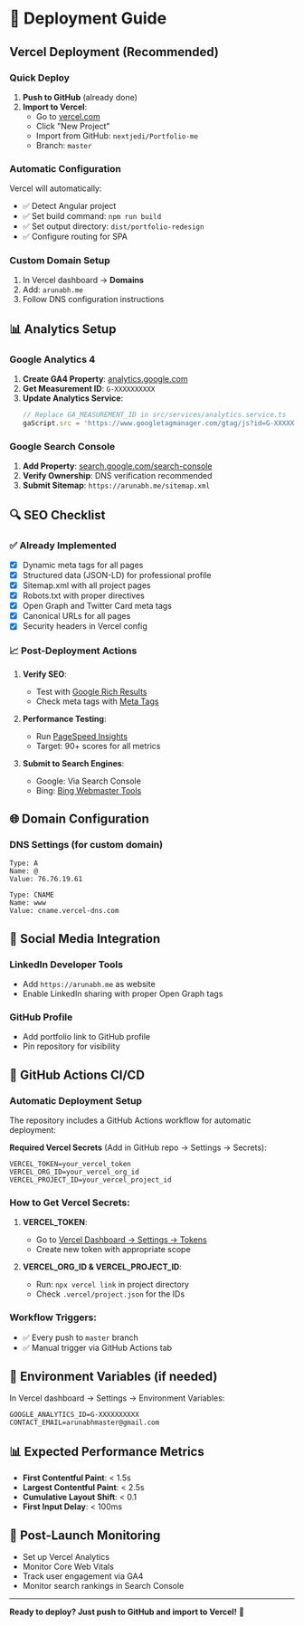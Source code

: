 # 🚀 Deployment Guide

## Vercel Deployment (Recommended)

### Quick Deploy
1. **Push to GitHub** (already done)
2. **Import to Vercel**:
   - Go to [vercel.com](https://vercel.com)
   - Click "New Project"
   - Import from GitHub: `nextjedi/Portfolio-me`
   - Branch: `master`

### Automatic Configuration
Vercel will automatically:
- ✅ Detect Angular project
- ✅ Set build command: `npm run build`
- ✅ Set output directory: `dist/portfolio-redesign`
- ✅ Configure routing for SPA

### Custom Domain Setup
1. In Vercel dashboard → **Domains**
2. Add: `arunabh.me`
3. Follow DNS configuration instructions

## 📊 Analytics Setup

### Google Analytics 4
1. **Create GA4 Property**: [analytics.google.com](https://analytics.google.com)
2. **Get Measurement ID**: `G-XXXXXXXXXX`
3. **Update Analytics Service**:
   ```typescript
   // Replace GA_MEASUREMENT_ID in src/services/analytics.service.ts
   gaScript.src = 'https://www.googletagmanager.com/gtag/js?id=G-XXXXXXXXXX';
   ```

### Google Search Console
1. **Add Property**: [search.google.com/search-console](https://search.google.com/search-console)
2. **Verify Ownership**: DNS verification recommended
3. **Submit Sitemap**: `https://arunabh.me/sitemap.xml`

## 🔍 SEO Checklist

### ✅ Already Implemented
- [x] Dynamic meta tags for all pages
- [x] Structured data (JSON-LD) for professional profile
- [x] Sitemap.xml with all project pages
- [x] Robots.txt with proper directives
- [x] Open Graph and Twitter Card meta tags
- [x] Canonical URLs for all pages
- [x] Security headers in Vercel config

### 📈 Post-Deployment Actions
1. **Verify SEO**:
   - Test with [Google Rich Results](https://search.google.com/test/rich-results)
   - Check meta tags with [Meta Tags](https://metatags.io)

2. **Performance Testing**:
   - Run [PageSpeed Insights](https://pagespeed.web.dev)
   - Target: 90+ scores for all metrics

3. **Submit to Search Engines**:
   - Google: Via Search Console
   - Bing: [Bing Webmaster Tools](https://www.bing.com/webmasters)

## 🌐 Domain Configuration

### DNS Settings (for custom domain)
```
Type: A
Name: @
Value: 76.76.19.61

Type: CNAME  
Name: www
Value: cname.vercel-dns.com
```

## 📱 Social Media Integration

### LinkedIn Developer Tools
- Add `https://arunabh.me` as website
- Enable LinkedIn sharing with proper Open Graph tags

### GitHub Profile
- Add portfolio link to GitHub profile
- Pin repository for visibility

## 🤖 GitHub Actions CI/CD

### Automatic Deployment Setup
The repository includes a GitHub Actions workflow for automatic deployment:

**Required Vercel Secrets** (Add in GitHub repo → Settings → Secrets):
```
VERCEL_TOKEN=your_vercel_token
VERCEL_ORG_ID=your_vercel_org_id  
VERCEL_PROJECT_ID=your_vercel_project_id
```

### How to Get Vercel Secrets:
1. **VERCEL_TOKEN**:
   - Go to [Vercel Dashboard → Settings → Tokens](https://vercel.com/account/tokens)
   - Create new token with appropriate scope

2. **VERCEL_ORG_ID & VERCEL_PROJECT_ID**:
   - Run: `npx vercel link` in project directory
   - Check `.vercel/project.json` for the IDs

### Workflow Triggers:
- ✅ Every push to `master` branch
- ✅ Manual trigger via GitHub Actions tab

## 🔧 Environment Variables (if needed)
In Vercel dashboard → Settings → Environment Variables:
```
GOOGLE_ANALYTICS_ID=G-XXXXXXXXXX
CONTACT_EMAIL=arunabhmaster@gmail.com
```

## 📊 Expected Performance Metrics
- **First Contentful Paint**: < 1.5s
- **Largest Contentful Paint**: < 2.5s  
- **Cumulative Layout Shift**: < 0.1
- **First Input Delay**: < 100ms

## 🚨 Post-Launch Monitoring
- Set up Vercel Analytics
- Monitor Core Web Vitals
- Track user engagement via GA4
- Monitor search rankings in Search Console

---

**Ready to deploy? Just push to GitHub and import to Vercel!** 🎉